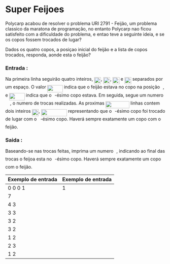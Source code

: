 # Super Feijoes

Polycarp acabou de resolver o problema URI 2791 - Feijão, um problema classico da maratona de programação, no entanto Polycarp nao ficou satisfeito com a dificuldade do problema, e entao teve a seguinte ideia, e se os copos fossem trocados de lugar?

Dados os quatro copos, a posiçao inicial do feijão  e a lista de copos trocados, responda, aonde esta o feijão?

### Entrada :
Na primeira linha seguirão quatro inteiros, <img src="/tex/9b4d3d40ed3821f6448f28262c17452b.svg?invert_in_darkmode&sanitize=true" align=middle width=21.14384744999999pt height=22.465723500000017pt/>, <img src="/tex/7eef4793074d0a551e3525b3ed939b88.svg?invert_in_darkmode&sanitize=true" align=middle width=21.14384744999999pt height=22.465723500000017pt/>, <img src="/tex/558fe189a024544b44b192f8fb9b6cd9.svg?invert_in_darkmode&sanitize=true" align=middle width=21.14384744999999pt height=22.465723500000017pt/> e <img src="/tex/30bcfc530b6a9d251e4ad8e01ef75b68.svg?invert_in_darkmode&sanitize=true" align=middle width=21.14384744999999pt height=22.465723500000017pt/> separados por um espaço. O valor <img src="/tex/d103603c39d6c39459c8b588df204c83.svg?invert_in_darkmode&sanitize=true" align=middle width=48.72470459999999pt height=22.465723500000017pt/> indica que o feijão estava no copo na posição <img src="/tex/77a3b857d53fb44e33b53e4c8b68351a.svg?invert_in_darkmode&sanitize=true" align=middle width=5.663225699999989pt height=21.68300969999999pt/>, e <img src="/tex/e1e0773d381a0e0ec88b4ba769e52046.svg?invert_in_darkmode&sanitize=true" align=middle width=48.72470459999999pt height=22.465723500000017pt/> indica que o <img src="/tex/77a3b857d53fb44e33b53e4c8b68351a.svg?invert_in_darkmode&sanitize=true" align=middle width=5.663225699999989pt height=21.68300969999999pt/>-ésimo copo estava. 
Em seguida, segue um numero <img src="/tex/f9c4988898e7f532b9f826a75014ed3c.svg?invert_in_darkmode&sanitize=true" align=middle width=14.99998994999999pt height=22.465723500000017pt/>, o numero de trocas realizadas. As proximas <img src="/tex/d45608a96497a8f7d5078e7fa2d943e3.svg?invert_in_darkmode&sanitize=true" align=middle width=74.74862504999999pt height=22.465723500000017pt/> linhas contem dois inteiros <img src="/tex/3e384b223dce750e6c98aa501355f00b.svg?invert_in_darkmode&sanitize=true" align=middle width=20.679527549999985pt height=21.68300969999999pt/>, <img src="/tex/5d205a948d20e2734c1f4a087304e795.svg?invert_in_darkmode&sanitize=true" align=middle width=80.95320749999999pt height=21.68300969999999pt/> representando que o  <img src="/tex/77a3b857d53fb44e33b53e4c8b68351a.svg?invert_in_darkmode&sanitize=true" align=middle width=5.663225699999989pt height=21.68300969999999pt/>-ésimo copo foi trocado de lugar com o  <img src="/tex/36b5afebdba34564d884d347484ac0c7.svg?invert_in_darkmode&sanitize=true" align=middle width=7.710416999999989pt height=21.68300969999999pt/>-ésimo copo.
Haverá sempre exatamente um copo com o feijão.

### Saida :
Baseando-se nas trocas feitas, imprima um numero <img src="/tex/77a3b857d53fb44e33b53e4c8b68351a.svg?invert_in_darkmode&sanitize=true" align=middle width=5.663225699999989pt height=21.68300969999999pt/>, indicando ao final das trocas o feijoa esta no  <img src="/tex/77a3b857d53fb44e33b53e4c8b68351a.svg?invert_in_darkmode&sanitize=true" align=middle width=5.663225699999989pt height=21.68300969999999pt/>-ésimo copo.
Haverá sempre exatamente um copo com o feijão.

| Exemplo de entrada | Exemplo de entrada |
|--|--|
| 0 0 0 1 | 1 |
| 7 |
| 4 3 |
| 3 3 |
| 3 2 |
| 3 2 |
| 1 2 |
| 2 3 |
| 1 2 |
